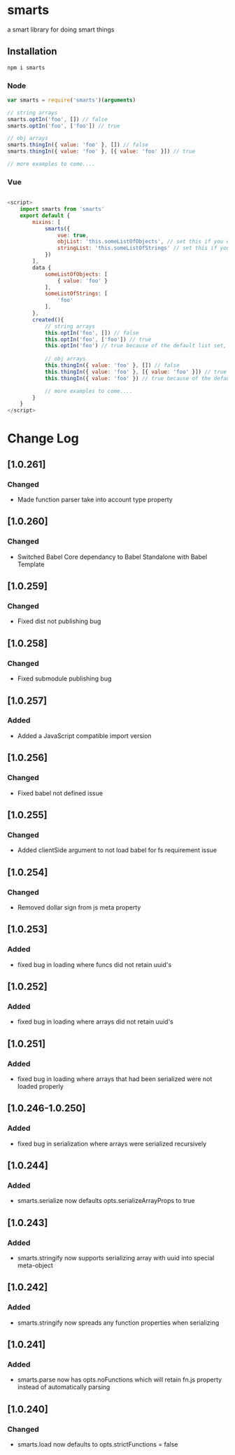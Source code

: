 # smarts
a smart library for doing smart things

## Installation

```bash
npm i smarts
```

### Node

```javascript
var smarts = require('smarts')(arguments)

// string arrays
smarts.optIn('foo', []) // false
smarts.optIn('foo', ['foo']) // true

// obj arrays
smarts.thingIn({ value: 'foo' }, []) // false
smarts.thingIn({ value: 'foo' }, [{ value: 'foo' }]) // true

// more examples to come.... 
```

### Vue

```javascript

<script>
    import smarts from 'smarts'
    export default {
        mixins: [
            smarts({
                vue: true, 
                objList: 'this.someListOfObjects', // set this if you don't want to always enter the most commonly checked list of objects in your vue component, it doesn't matter if the list has both strings and objects
                stringList: 'this.someListOfStrings' // set this if you don't want to always enter the most commonly checked list of strings in your vue component, it doesn't matter if the list has both strings and objects
            })
        ],
        data {
            someListOfObjects: [
                { value: 'foo' }
            ],
            someListOfStrings: [
                'foo'
            ],
        },
        created(){
            // string arrays
            this.optIn('foo', []) // false
            this.optIn('foo', ['foo']) // true
            this.optIn('foo') // true because of the default list set, useful for component specific logic
            
            // obj arrays
            this.thingIn({ value: 'foo' }, []) // false
            this.thingIn({ value: 'foo' }, [{ value: 'foo' }]) // true
            this.thingIn({ value: 'foo' }) // true because of the default list set, useful for component specific logic

            // more examples to come.... 
        }
    }
</script>
```

# Change Log
## [1.0.261]
### Changed
- Made function parser take into account type property
## [1.0.260]
### Changed
- Switched Babel Core dependancy to Babel Standalone with Babel Template
## [1.0.259]
### Changed
- Fixed dist not publishing bug
## [1.0.258]
### Changed
- Fixed submodule publishing bug
## [1.0.257]
### Added
- Added a JavaScript compatible import version
## [1.0.256]
### Changed
- Fixed babel not defined issue
## [1.0.255]
### Changed
- Added clientSide argument to not load babel for fs requirement issue
## [1.0.254]
### Changed
- Removed dollar sign from js meta property 
## [1.0.253]
### Added
- fixed bug in loading where funcs did not retain uuid's 
## [1.0.252]
### Added
- fixed bug in loading where arrays did not retain uuid's 
## [1.0.251]
### Added
- fixed bug in loading where arrays that had been serialized were not loaded properly 
## [1.0.246-1.0.250]
### Added
- fixed bug in serialization where arrays were serialized recursively 
## [1.0.244]
### Added
- smarts.serialize now defaults opts.serializeArrayProps to true
## [1.0.243]
### Added
- smarts.stringify now supports serializing array with uuid into special meta-object
## [1.0.242]
### Added
- smarts.stringify now spreads any function properties when serializing
## [1.0.241]
### Added
- smarts.parse now has opts.noFunctions which will retain fn.js property instead of automatically parsing
## [1.0.240]
### Changed
- smarts.load now defaults to opts.strictFunctions = false